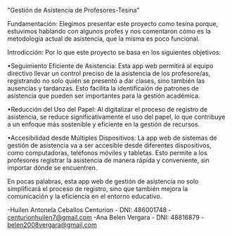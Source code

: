 
"Gestión de Asistencia de Profesores-Tesina"

Fundamentación: Elegimos presentar este proyecto como tesina porque, estuvimos hablando con algunos profes y nos comentaron  cómo es la metodología actual de asistencia, que la misma es poco funcional.

Introdicción: Por lo que este proyecto se basa en  los siguientes objetivos:

•Seguimiento Eficiente de Asistencia: Esta app web permitirá al equipo directivo llevar un control preciso de la asistencia de los profesore/as, registrando no solo quién se presentó a dar clases, sino también  las ausencias y tardanzas. Esto facilita la identificaión de patrones de asistencia que pueden ser importantes para la gestión académica.

•Reducción del Uso del Papel: Al digitalizar el proceso de registro de asistencia, se reduce significativamente el uso del papel, lo que contribuye a un enfoque más sostenible y eficiente en la gestión de recursos.

•Accesibilidad desde Múltiples Dispositivos: La app web de sistemas de gestión de asistencia va a ser accesible desde diferentes dispositivos, como computadoras, teléfonos móviles y tabletas. Esto permite a los profesores registrar la asistencia de manera rápida y conveniente, sin importar dónde se encuentren.

En pocas palabras, esta app web de gestión de asistencia no solo simplificará el proceso de registro, sino que también mejora la comunicación y la eficiencia en el entorno educativo.


-Huilen Antonela Ceballos Centurion - DNI: 486001748 - centurionhuilen7@gmail.com
-Ana Belen Vergara - DNI: 48816879 - belen2008vergara@gmail.com
